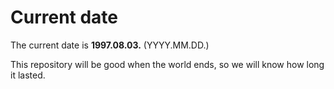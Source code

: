 # Current date

The current date is **1997.08.03.** (YYYY.MM.DD.)

This repository will be good when the world ends, so we will know how long it lasted.